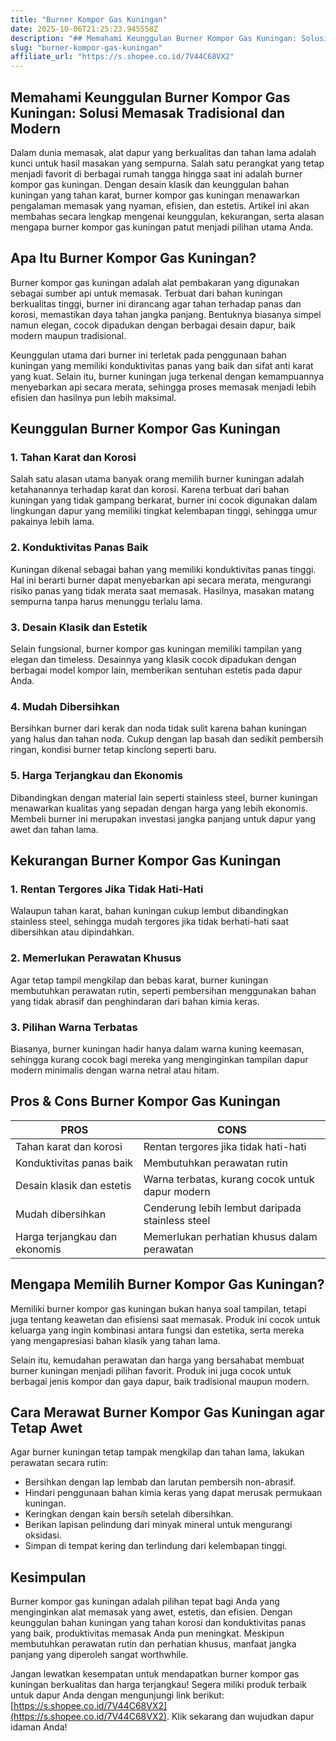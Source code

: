 ```yaml
---
title: "Burner Kompor Gas Kuningan"
date: 2025-10-06T21:25:23.945558Z
description: "## Memahami Keunggulan Burner Kompor Gas Kuningan: Solusi Memasak Tradisional dan Modern..."
slug: "burner-kompor-gas-kuningan"
affiliate_url: "https://s.shopee.co.id/7V44C68VX2"
---
```

## Memahami Keunggulan Burner Kompor Gas Kuningan: Solusi Memasak Tradisional dan Modern

Dalam dunia memasak, alat dapur yang berkualitas dan tahan lama adalah kunci untuk hasil masakan yang sempurna. Salah satu perangkat yang tetap menjadi favorit di berbagai rumah tangga hingga saat ini adalah burner kompor gas kuningan. Dengan desain klasik dan keunggulan bahan kuningan yang tahan karat, burner kompor gas kuningan menawarkan pengalaman memasak yang nyaman, efisien, dan estetis. Artikel ini akan membahas secara lengkap mengenai keunggulan, kekurangan, serta alasan mengapa burner kompor gas kuningan patut menjadi pilihan utama Anda.

## Apa Itu Burner Kompor Gas Kuningan?

Burner kompor gas kuningan adalah alat pembakaran yang digunakan sebagai sumber api untuk memasak. Terbuat dari bahan kuningan berkualitas tinggi, burner ini dirancang agar tahan terhadap panas dan korosi, memastikan daya tahan jangka panjang. Bentuknya biasanya simpel namun elegan, cocok dipadukan dengan berbagai desain dapur, baik modern maupun tradisional.

Keunggulan utama dari burner ini terletak pada penggunaan bahan kuningan yang memiliki konduktivitas panas yang baik dan sifat anti karat yang kuat. Selain itu, burner kuningan juga terkenal dengan kemampuannya menyebarkan api secara merata, sehingga proses memasak menjadi lebih efisien dan hasilnya pun lebih maksimal.

## Keunggulan Burner Kompor Gas Kuningan

### 1. Tahan Karat dan Korosi

Salah satu alasan utama banyak orang memilih burner kuningan adalah ketahanannya terhadap karat dan korosi. Karena terbuat dari bahan kuningan yang tidak gampang berkarat, burner ini cocok digunakan dalam lingkungan dapur yang memiliki tingkat kelembapan tinggi, sehingga umur pakainya lebih lama.

### 2. Konduktivitas Panas Baik

Kuningan dikenal sebagai bahan yang memiliki konduktivitas panas tinggi. Hal ini berarti burner dapat menyebarkan api secara merata, mengurangi risiko panas yang tidak merata saat memasak. Hasilnya, masakan matang sempurna tanpa harus menunggu terlalu lama.

### 3. Desain Klasik dan Estetik

Selain fungsional, burner kompor gas kuningan memiliki tampilan yang elegan dan timeless. Desainnya yang klasik cocok dipadukan dengan berbagai model kompor lain, memberikan sentuhan estetis pada dapur Anda.

### 4. Mudah Dibersihkan

Bersihkan burner dari kerak dan noda tidak sulit karena bahan kuningan yang halus dan tahan noda. Cukup dengan lap basah dan sedikit pembersih ringan, kondisi burner tetap kinclong seperti baru.

### 5. Harga Terjangkau dan Ekonomis

Dibandingkan dengan material lain seperti stainless steel, burner kuningan menawarkan kualitas yang sepadan dengan harga yang lebih ekonomis. Membeli burner ini merupakan investasi jangka panjang untuk dapur yang awet dan tahan lama.

## Kekurangan Burner Kompor Gas Kuningan

### 1. Rentan Tergores Jika Tidak Hati-Hati

Walaupun tahan karat, bahan kuningan cukup lembut dibandingkan stainless steel, sehingga mudah tergores jika tidak berhati-hati saat dibersihkan atau dipindahkan.

### 2. Memerlukan Perawatan Khusus

Agar tetap tampil mengkilap dan bebas karat, burner kuningan membutuhkan perawatan rutin, seperti pembersihan menggunakan bahan yang tidak abrasif dan penghindaran dari bahan kimia keras.

### 3. Pilihan Warna Terbatas

Biasanya, burner kuningan hadir hanya dalam warna kuning keemasan, sehingga kurang cocok bagi mereka yang menginginkan tampilan dapur modern minimalis dengan warna netral atau hitam.

## Pros & Cons Burner Kompor Gas Kuningan

| PROS                                              | CONS                                              |
|---------------------------------------------------|---------------------------------------------------|
| Tahan karat dan korosi                           | Rentan tergores jika tidak hati-hati             |
| Konduktivitas panas baik                          | Membutuhkan perawatan rutin                     |
| Desain klasik dan estetis                        | Warna terbatas, kurang cocok untuk dapur modern |
| Mudah dibersihkan                                | Cenderung lebih lembut daripada stainless steel |
| Harga terjangkau dan ekonomis                     | Memerlukan perhatian khusus dalam perawatan    |

## Mengapa Memilih Burner Kompor Gas Kuningan?

Memiliki burner kompor gas kuningan bukan hanya soal tampilan, tetapi juga tentang keawetan dan efisiensi saat memasak. Produk ini cocok untuk keluarga yang ingin kombinasi antara fungsi dan estetika, serta mereka yang mengapresiasi bahan klasik yang tahan lama.

Selain itu, kemudahan perawatan dan harga yang bersahabat membuat burner kuningan menjadi pilihan favorit. Produk ini juga cocok untuk berbagai jenis kompor dan gaya dapur, baik tradisional maupun modern.

## Cara Merawat Burner Kompor Gas Kuningan agar Tetap Awet

Agar burner kuningan tetap tampak mengkilap dan tahan lama, lakukan perawatan secara rutin:

- Bersihkan dengan lap lembab dan larutan pembersih non-abrasif.
- Hindari penggunaan bahan kimia keras yang dapat merusak permukaan kuningan.
- Keringkan dengan kain bersih setelah dibersihkan.
- Berikan lapisan pelindung dari minyak mineral untuk mengurangi oksidasi.
- Simpan di tempat kering dan terlindung dari kelembapan tinggi.

## Kesimpulan

Burner kompor gas kuningan adalah pilihan tepat bagi Anda yang menginginkan alat memasak yang awet, estetis, dan efisien. Dengan keunggulan bahan kuningan yang tahan korosi dan konduktivitas panas yang baik, produktivitas memasak Anda pun meningkat. Meskipun membutuhkan perawatan rutin dan perhatian khusus, manfaat jangka panjang yang diperoleh sangat worthwhile.

Jangan lewatkan kesempatan untuk mendapatkan burner kompor gas kuningan berkualitas dan harga terjangkau! Segera miliki produk terbaik untuk dapur Anda dengan mengunjungi link berikut: [https://s.shopee.co.id/7V44C68VX2](https://s.shopee.co.id/7V44C68VX2). Klik sekarang dan wujudkan dapur idaman Anda!